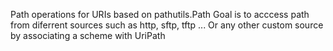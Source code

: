 Path operations for URIs based on pathutils.Path
Goal is to acccess path from diferrent sources such as http, sftp, tftp ... 
Or any other custom source by associating a scheme with UriPath
